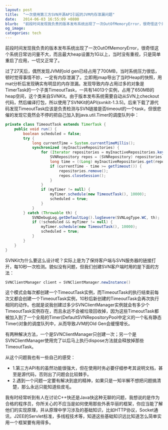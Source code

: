 ```yaml
---
layout: post
title:  "一次使用第三方SVN开源API引起的JVM内存泄漏问题"
date:   2014-06-03 16:55:09 +0800
blurb:  "前段时间发现我负责的版本发布系统出现了一次OutOfMemoryError，很奇怪这个系统日常访问量不大"
og_image:
categories: tech
---
```


前段时间发现我负责的版本发布系统出现了一次OutOfMemoryError，很奇怪这个系统日常访问量不大，而且最大heap设置为1G以上，当时没有重视，只是简单重启了应用，一切又正常了。

过了27天后，偶然发现JVM的old gen已经占用了700MB，当时系统压力很低，顿时觉得事情不妙，一定有内存泄漏了。立即用jmap导出了当时Heap的快照，用mat分析后发现确实有明显的内存泄漏。发现导致内存占用过多的对象是TimerTask的一个子类TimeoutTask，一共有14013个实例，占用了650MB的heap空间，这个类来自SVNKit。由于版本发布系统需要自动从SVN上checkout代码，然后编译打包，所以使用了SVNKit的API(svnkit-1.3.5)。后来下载了源代码发现TimeoutTask应该是负责检测与SVN链接是否timeout的一个task，但很悲催的发现它竟然会不停的把自己加入到java.util.Timer的调度队列中：

```java
private class TimeoutTask extends TimerTask {
    public void run() {
        boolean scheduled = false;
        try {
            long currentTime = System.currentTimeMillis();
            synchronized (myInactiveRepositories) {
                for (Iterator repositories = myInactiveRepositories.keySet().iterator(); repositories.hasNext();) {
                    SVNRepository repos = (SVNRepository) repositories.next();
                    long time = ((Long) myInactiveRepositories.get(repos)).longValue();
                    if (currentTime - time >= getTimeout()) {
                        repositories.remove();
                        repos.closeSession();
                    }
                }
                if (myTimer != null) {
                    myTimer.schedule(new TimeoutTask(), 10000);
                    scheduled = true;
                }
            }
        } catch (Throwable th) {
            SVNDebugLog.getDefaultLog().logSevere(SVNLogType.WC, th);
            if (!scheduled && myTimer != null) {
                myTimer.schedule(new TimeoutTask(), 10000);
                scheduled = true;
            }
        }
    }
}
```

SVNKit为什么要这么设计呢？实际上是为了保持客户端与SVN服务器的链接打开，每10秒一次检测。貌似没有问题，但我们创建SVN客户端时用的是下面的方法：
```java
SVNClientManager client = SVNClientManager.newInstance()
```

这个模式会每次都创建一个TimeoutTask实例，而TimeoutTask的执行结束前每次又都会创建一个TimeoutTask实例，10秒后新创建的TimeoutTask会再次执行相同的动作。也就是说我创建过多少SVNClientManager实例就会有多少个TimeoutTask实例存在，而且永远不会被垃圾回收掉，因为这些TimeoutTask都被加入到了一个全局的Timer(DefaultSVNRepositoryPool中定义的一个私有静态Timer)对象的调度队列中，从而导致JVM的Old Gen会缓慢增长。

有两种解决方法，一个是SVNClientManager只创建一次；另一个是SVNClientManager使用完了以后马上执行dispose方法就会释放掉那些TimeoutTask。

从这个问题我也有一些自己的感受：
- 1.第三方API有的虽然功能很强大，但在使用时务必要仔细参考其说明文档，甚至是源代码，否则出了问题会比较棘手。
- 2.遇到一个问题一定要有解决到底的精神，如果只是一知半解不想把问题搞清楚，那么永远只能知道些皮毛。

我有时经常听到有人在讨论C++快还是Java快这种无聊的问题，我想说的是作为合格的程序员，你所关心的不应当是如何使用那些外表华丽的框架，你应当能了解他们的实现原理，并从原理中学习涉及的基础知识，比如HTTP协议，Socket通讯，J2EE的Servlet标准，多线程技术等，知道这些基础知识远比知道怎么简单实用一个框架要有用得多。















